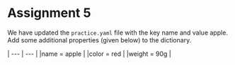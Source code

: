 # Assignment 5

We have updated the `practice.yaml` file with the key name and value apple. Add some additional properties (given below) to the dictionary.

| --- | --- |
|name = apple |
|color = red |
|weight = 90g |

